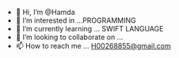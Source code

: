 - 👋 Hi, I’m @Hamda
- 👀 I’m interested in ...PROGRAMMING
- 🌱 I’m currently learning ... SWIFT LANGUAGE
- 💞️ I’m looking to collaborate on ...
- 📫 How to reach me ... H00268855@gmail.com

<!---
H00268855/H00268855 is a ✨ special ✨ repository because its `README.md` (this file) appears on your GitHub profile.
You can click the Preview link to take a look at your changes.
--->
